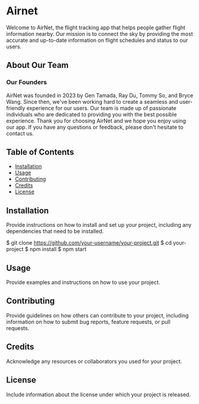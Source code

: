 # Airnet

Welcome to AirNet, the flight tracking app that helps people gather flight information nearby. Our mission is to connect the sky by providing the most accurate and up-to-date information on flight schedules and status to our users.

## About Our Team

### Our Founders

AirNet was founded in 2023 by Gen Tamada, Ray Du, Tommy So, and Bryce Wang. Since then, we've been working hard to create a seamless and user-friendly experience for our users. Our team is made up of passionate individuals who are dedicated to providing you with the best possible experience. Thank you for choosing AirNet and we hope you enjoy using our app. If you have any questions or feedback, please don't hesitate to contact us.

## Table of Contents

- [Installation](#installation)
- [Usage](#usage)
- [Contributing](#contributing)
- [Credits](#credits)
- [License](#license)


## Installation

Provide instructions on how to install and set up your project, including any dependencies that need to be installed.

$ git clone https://github.com/your-username/your-project.git
$ cd your-project
$ npm install
$ npm start

## Usage

Provide examples and instructions on how to use your project.

## Contributing

Provide guidelines on how others can contribute to your project, including information on how to submit bug reports, feature requests, or pull requests.

## Credits

Acknowledge any resources or collaborators you used for your project.

## License

Include information about the license under which your project is released.
